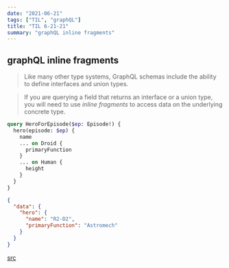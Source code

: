 ```yaml
---
date: "2021-06-21"
tags: ["TIL", "graphQL"]
title: "TIL 6-21-21"
summary: "graphQL inline fragments"
---
```

## graphQL inline fragments
> Like many other type systems, GraphQL schemas include the ability to define interfaces and union types.

> If you are querying a field that returns an interface or a union type, you will need to use _inline fragments_ to access data on the underlying concrete type.

```graphql
query HeroForEpisode($ep: Episode!) {
  hero(episode: $ep) {
    name
    ... on Droid {
      primaryFunction
    }
    ... on Human {
      height
    }
  }
}
```

```json
{
  "data": {
    "hero": {
      "name": "R2-D2",
      "primaryFunction": "Astromech"
    }
  }
}
```

[src](https://graphql.org/learn/queries/#inline-fragments)